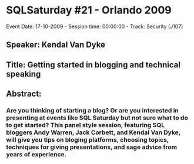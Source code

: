 # SQLSaturday #21 - Orlando 2009
Event Date: 17-10-2009 - Session time: 00:00:00 - Track: Security (J107)
## Speaker: Kendal Van Dyke
## Title: Getting started in blogging and technical speaking
## Abstract:
### Are you thinking of starting a blog? Or are you interested in presenting at events like SQL Saturday but not sure what to do to get started? This panel style session, featuring SQL bloggers Andy Warren, Jack Corbett, and Kendal Van Dyke, will give you tips on bloging platforms, choosing topics, techniques for giving presentations, and sage advice from years of experience.
